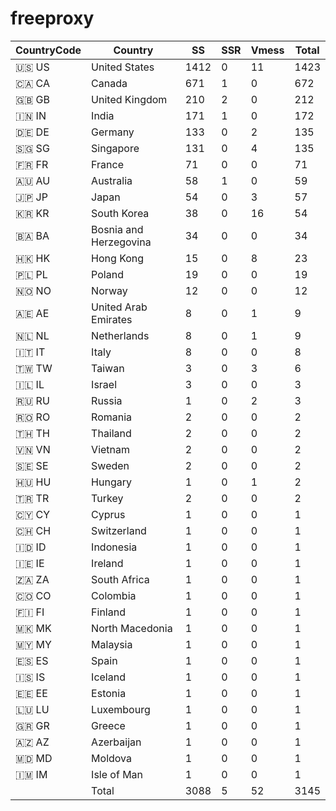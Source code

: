 # freeproxy

|CountryCode|Country|SS|SSR|Vmess|Total|
|  ----  | ----  |  ----  | ----  |  ----  | ----  |
|🇺🇸 US|United States|1412|0|11|1423|
|🇨🇦 CA|Canada|671|1|0|672|
|🇬🇧 GB|United Kingdom|210|2|0|212|
|🇮🇳 IN|India|171|1|0|172|
|🇩🇪 DE|Germany|133|0|2|135|
|🇸🇬 SG|Singapore|131|0|4|135|
|🇫🇷 FR|France|71|0|0|71|
|🇦🇺 AU|Australia|58|1|0|59|
|🇯🇵 JP|Japan|54|0|3|57|
|🇰🇷 KR|South Korea|38|0|16|54|
|🇧🇦 BA|Bosnia and Herzegovina|34|0|0|34|
|🇭🇰 HK|Hong Kong|15|0|8|23|
|🇵🇱 PL|Poland|19|0|0|19|
|🇳🇴 NO|Norway|12|0|0|12|
|🇦🇪 AE|United Arab Emirates|8|0|1|9|
|🇳🇱 NL|Netherlands|8|0|1|9|
|🇮🇹 IT|Italy|8|0|0|8|
|🇹🇼 TW|Taiwan|3|0|3|6|
|🇮🇱 IL|Israel|3|0|0|3|
|🇷🇺 RU|Russia|1|0|2|3|
|🇷🇴 RO|Romania|2|0|0|2|
|🇹🇭 TH|Thailand|2|0|0|2|
|🇻🇳 VN|Vietnam|2|0|0|2|
|🇸🇪 SE|Sweden|2|0|0|2|
|🇭🇺 HU|Hungary|1|0|1|2|
|🇹🇷 TR|Turkey|2|0|0|2|
|🇨🇾 CY|Cyprus|1|0|0|1|
|🇨🇭 CH|Switzerland|1|0|0|1|
|🇮🇩 ID|Indonesia|1|0|0|1|
|🇮🇪 IE|Ireland|1|0|0|1|
|🇿🇦 ZA|South Africa|1|0|0|1|
|🇨🇴 CO|Colombia|1|0|0|1|
|🇫🇮 FI|Finland|1|0|0|1|
|🇲🇰 MK|North Macedonia|1|0|0|1|
|🇲🇾 MY|Malaysia|1|0|0|1|
|🇪🇸 ES|Spain|1|0|0|1|
|🇮🇸 IS|Iceland|1|0|0|1|
|🇪🇪 EE|Estonia|1|0|0|1|
|🇱🇺 LU|Luxembourg|1|0|0|1|
|🇬🇷 GR|Greece|1|0|0|1|
|🇦🇿 AZ|Azerbaijan|1|0|0|1|
|🇲🇩 MD|Moldova|1|0|0|1|
|🇮🇲 IM|Isle of Man|1|0|0|1|
||Total|3088|5|52|3145|
